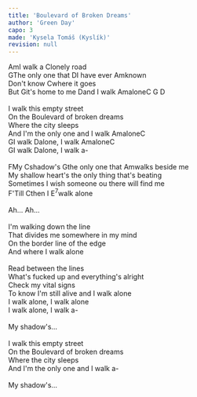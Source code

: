```yaml
---
title: 'Boulevard of Broken Dreams'
author: 'Green Day'
capo: 3
made: 'Kysela Tomáš (Kyslík)'
revision: null
---
```


<verse number="1:"></verse><wrapper><chord>Am</chord></wrapper>I walk a <wrapper><chord>C</chord></wrapper>lonely road<Br>
<wrapper><chord>G</chord></wrapper>The only one that <wrapper><chord>D</chord></wrapper>I have ever <wrapper><chord>Am</chord></wrapper>known<br>
Don't know <wrapper><chord>C</chord></wrapper>where it goes<br>
But <wrapper><chord>G</chord></wrapper>it's home to me <wrapper><chord>D</chord></wrapper>and I walk <wrapper><chord>Am</chord></wrapper>alone<wrapper><chord>C G D</chord></wrapper><br>
<br>
<verse number="2:"></verse>I walk this empty street<br>
On the Boulevard of broken dreams<br>
Where the city sleeps<br>
And I'm the only one and I walk <wrapper><chord>Am</chord></wrapper>alone<wrapper><chord>C</chord></wrapper><br>
<wrapper><chord>G</chord></wrapper>I walk <wrapper><chord>D</chord></wrapper>alone, I walk <wrapper><chord>Am</chord></wrapper>alone<wrapper><chord>C</chord></wrapper><br>
<wrapper><chord>G</chord></wrapper>I walk <wrapper><chord>D</chord></wrapper>alone, I walk a-<br>
<br>
<verse number="R:"></verse><wrapper><chord>F</chord></wrapper>My <wrapper><chord>C</chord></wrapper>shadow's <wrapper><chord>G</chord></wrapper>the only one that <wrapper><chord>Am</chord></wrapper>walks beside me<br>
My shallow heart's the only thing that's beating<br>
Sometimes I wish someone ou there will find me<br>
<wrapper><chord>F</chord></wrapper>'Till <wrapper><chord>C</chord></wrapper>then I <wrapper><chord>E<sup>7</sup></chord></wrapper>walk alone<br>
<br>
Ah... Ah...<br>
<br>
<verse number="3:"></verse>I'm walking down the line<br>
That divides me somewhere in my mind<br>
On the border line of the edge<br>
And where I walk alone<br>
<br>
<verse number="4:"></verse>Read between the lines<br>
What's fucked up and everything's alright<br>
Check my vital signs<br>
To know I'm still alive and I walk alone<br>
I walk alone, I walk alone<br>
I walk alone, I walk a-<br>
<br>
<verse number="R:"></verse>My shadow's...<br>
<br>
<verse number="5:"></verse>I walk this empty street<br>
On the Boulevard of broken dreams<br>
Where the city sleeps<br>
And I'm the only one and I walk a-<br>
<br>
<verse number="R:"></verse>My shadow's...